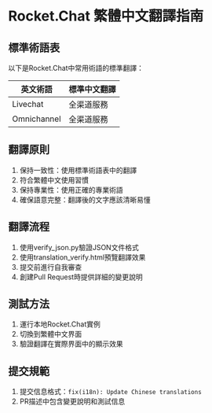 # Rocket.Chat 繁體中文翻譯指南

## 標準術語表

以下是Rocket.Chat中常用術語的標準翻譯：

| 英文術語 | 標準中文翻譯 |
|----------|--------------|
| Livechat | 全渠道服務 |
| Omnichannel | 全渠道服務 |

## 翻譯原則

1. 保持一致性：使用標準術語表中的翻譯
2. 符合繁體中文使用習慣
3. 保持專業性：使用正確的專業術語
4. 確保語意完整：翻譯後的文字應該清晰易懂

## 翻譯流程

1. 使用verify_json.py驗證JSON文件格式
2. 使用translation_verify.html預覽翻譯效果
3. 提交前進行自我審查
4. 創建Pull Request時提供詳細的變更說明

## 測試方法

1. 運行本地Rocket.Chat實例
2. 切換到繁體中文界面
3. 驗證翻譯在實際界面中的顯示效果

## 提交規範

1. 提交信息格式：`fix(i18n): Update Chinese translations`
2. PR描述中包含變更說明和測試信息
